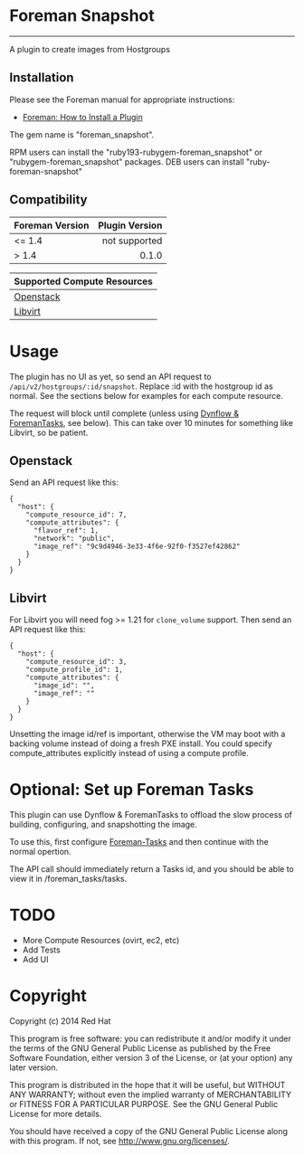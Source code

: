 # Foreman Snapshot
---

A plugin to create images from Hostgroups

## Installation

Please see the Foreman manual for appropriate instructions:

* [Foreman: How to Install a Plugin](http://theforeman.org/manuals/1.4/index.html#6.1InstallaPlugin)

The gem name is "foreman_snapshot".

RPM users can install the "ruby193-rubygem-foreman_snapshot" or
"rubygem-foreman_snapshot" packages. DEB users can install "ruby-foreman-snapshot"

## Compatibility

| Foreman Version | Plugin Version |
| --------------- | --------------:|
| <= 1.4          | not supported  |
| >  1.4          | 0.1.0          |

| Supported Compute Resources |
| --------------------------- |
| [Openstack](#openstack)     |
| [Libvirt](#libvirt)         |

# Usage

The plugin has no UI as yet, so send an API request to
`/api/v2/hostgroups/:id/snapshot`. Replace :id with the hostgroup id as normal.
See the sections below for examples for each compute resource.

The request will block until complete (unless using [Dynflow &
ForemanTasks](#optional-set-up-foreman-tasks), see below). This can take over
10 minutes for something like Libvirt, so be patient.

## Openstack

Send an API request like this:

```
{
  "host": {
    "compute_resource_id": 7,
    "compute_attributes": {
      "flavor_ref": 1,
      "network": "public",
      "image_ref": "9c9d4946-3e33-4f6e-92f0-f3527ef42862"
    }
  }
}
```

## Libvirt

For Libvirt you will need fog >= 1.21 for `clone_volume` support. Then send an API
request like this:

```
{
  "host": {
    "compute_resource_id": 3,
    "compute_profile_id": 1,
    "compute_attributes": {
      "image_id": "",
      "image_ref": ""
    }
  }
}
```

Unsetting the image id/ref is important, otherwise the VM may boot with a
backing volume instead of doing a fresh PXE install. You could specify
compute_attributes explicitly instead of using a compute profile.

# Optional: Set up Foreman Tasks

This plugin can use Dynflow & ForemanTasks to offload the slow process
of building, configuring, and snapshotting the image.

To use this, first configure [Foreman-Tasks](https://github.com/iNecas/foreman-tasks/)
and then continue with the normal opertion.

The API call should immediately return a Tasks id, and you should be
able to view it in /foreman_tasks/tasks.

# TODO

* More Compute Resources (ovirt, ec2, etc)
* Add Tests
* Add UI

# Copyright

Copyright (c) 2014 Red Hat

This program is free software: you can redistribute it and/or modify
it under the terms of the GNU General Public License as published by
the Free Software Foundation, either version 3 of the License, or
(at your option) any later version.

This program is distributed in the hope that it will be useful,
but WITHOUT ANY WARRANTY; without even the implied warranty of
MERCHANTABILITY or FITNESS FOR A PARTICULAR PURPOSE.  See the
GNU General Public License for more details.

You should have received a copy of the GNU General Public License
along with this program.  If not, see <http://www.gnu.org/licenses/>.
